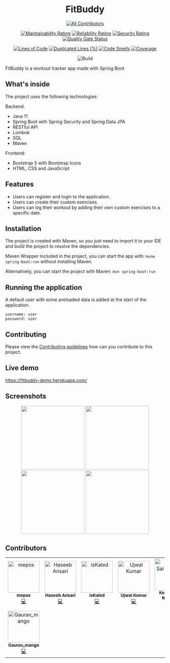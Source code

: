 <h1 align="center">FitBuddy</h1>

<div align="center">

<!-- ALL-CONTRIBUTORS-BADGE:START - Do not remove or modify this section -->
[![All Contributors](https://img.shields.io/badge/all_contributors-8-orange.svg?style=flat-square)](#contributors-)
<!-- ALL-CONTRIBUTORS-BADGE:END -->

[![Maintainability Rating](https://sonarcloud.io/api/project_badges/measure?project=fitbuddy-app&metric=sqale_rating)](https://sonarcloud.io/summary/overall?id=fitbuddy-app)
[![Reliability Rating](https://sonarcloud.io/api/project_badges/measure?project=fitbuddy-app&metric=reliability_rating)](https://sonarcloud.io/summary/overall?id=fitbuddy-app)
[![Security Rating](https://sonarcloud.io/api/project_badges/measure?project=fitbuddy-app&metric=security_rating)](https://sonarcloud.io/summary/overall?id=fitbuddy-app)
[![Quality Gate Status](https://sonarcloud.io/api/project_badges/measure?project=fitbuddy-app&metric=alert_status)](https://sonarcloud.io/summary/overall?id=fitbuddy-app)

[![Lines of Code](https://sonarcloud.io/api/project_badges/measure?project=fitbuddy-app&metric=ncloc)](https://sonarcloud.io/summary/overall?id=fitbuddy-app)
[![Duplicated Lines (%)](https://sonarcloud.io/api/project_badges/measure?project=fitbuddy-app&metric=duplicated_lines_density)](https://sonarcloud.io/summary/overall?id=fitbuddy-app)
[![Code Smells](https://sonarcloud.io/api/project_badges/measure?project=fitbuddy-app&metric=code_smells)](https://sonarcloud.io/summary/overall?id=fitbuddy-app)
[![Coverage](https://sonarcloud.io/api/project_badges/measure?project=fitbuddy-app&metric=coverage)](https://sonarcloud.io/summary/overall?id=fitbuddy-app)

![Build](https://github.com/mepox/fitbuddy/actions/workflows/build.yml/badge.svg)

</div>

FitBuddy is a workout tracker app made with Spring Boot

## What's inside

The project uses the following technologies:

Backend:
- Java 11
- Spring Boot with Spring Security and Spring Data JPA
- RESTful API
- Lombok
- SQL
- Maven

Frontend:
- Bootstrap 5 with Bootstrap Icons
- HTML, CSS and JavaScript

## Features

- Users can register and login to the application.
- Users can create their custom exercises.
- Users can log their workout by adding their own custom exercises to a specific date.

## Installation

The project is created with Maven, so you just need to import it to your IDE and build the project to resolve the dependencies.

Maven Wrapper included in the project, you can start the app with: `mvnw spring-boot:run` without installing Maven.

Alternatively, you can start the project with Maven: `mvn spring-boot:run`

## Running the application

A default user with some preloaded data is added at the start of the application.

```
username: user
password: user
```

## Contributing

Please view the [Contributing guidelines](https://github.com/mepox/fitbuddy/blob/main/CONTRIBUTING.md) how can you contribute to this project.

## Live demo

https://fitbuddy-demo.herokuapp.com/

## Screenshots

<div align="center">

<img src="https://mepox.github.io/projects/fitbuddy/fitbuddy_login.png" width=200>
<img src="https://mepox.github.io/projects/fitbuddy/fitbuddy_register.png" width=200>
<img src="https://mepox.github.io/projects/fitbuddy/fitbuddy_history.png" width=200>
<img src="https://mepox.github.io/projects/fitbuddy/fitbuddy_exercises.png" width=200>

</div>

## Contributors

<!-- ALL-CONTRIBUTORS-LIST:START - Do not remove or modify this section -->
<!-- prettier-ignore-start -->
<!-- markdownlint-disable -->
<table>
  <tbody>
    <tr>
      <td align="center"><a href="https://mepox.github.io/"><img src="https://avatars.githubusercontent.com/u/21198248?v=4?s=100" width="100px;" alt="mepox"/><br /><sub><b>mepox</b></sub></a><br /><a href="https://github.com/mepox/fitbuddy/commits?author=mepox" title="Code">💻</a></td>
      <td align="center"><a href="https://www.linkedin.com/in/haseebansari/"><img src="https://avatars.githubusercontent.com/u/47222685?v=4?s=100" width="100px;" alt="Haseeb Ansari"/><br /><sub><b>Haseeb Ansari</b></sub></a><br /><a href="https://github.com/mepox/fitbuddy/commits?author=haseeb-xd" title="Code">💻</a></td>
      <td align="center"><a href="https://github.com/isKaled"><img src="https://avatars.githubusercontent.com/u/99230637?v=4?s=100" width="100px;" alt="isKaled"/><br /><sub><b>isKaled</b></sub></a><br /><a href="https://github.com/mepox/fitbuddy/commits?author=isKaled" title="Code">💻</a></td>
      <td align="center"><a href="https://github.com/ujwalkumar1995"><img src="https://avatars.githubusercontent.com/u/20976813?v=4?s=100" width="100px;" alt="Ujwal Kumar"/><br /><sub><b>Ujwal Kumar</b></sub></a><br /><a href="https://github.com/mepox/fitbuddy/commits?author=ujwalkumar1995" title="Code">💻</a></td>
      <td align="center"><a href="https://github.com/keer-0"><img src="https://avatars.githubusercontent.com/u/54258313?v=4?s=100" width="100px;" alt="Keerthi Sai Maganti"/><br /><sub><b>Keerthi Sai Maganti</b></sub></a><br /><a href="https://github.com/mepox/fitbuddy/commits?author=keer-0" title="Code">💻</a></td>
      <td align="center"><a href="https://github.com/SwethaTamatam"><img src="https://avatars.githubusercontent.com/u/109732475?v=4?s=100" width="100px;" alt="SwethaTamatam"/><br /><sub><b>SwethaTamatam</b></sub></a><br /><a href="https://github.com/mepox/fitbuddy/commits?author=SwethaTamatam" title="Code">💻</a></td>
      <td align="center"><a href="https://github.com/dmitriydb"><img src="https://avatars.githubusercontent.com/u/77714869?v=4?s=100" width="100px;" alt="dmitriydb"/><br /><sub><b>dmitriydb</b></sub></a><br /><a href="https://github.com/mepox/fitbuddy/commits?author=dmitriydb" title="Code">💻</a></td>
    </tr>
    <tr>
      <td align="center"><a href="https://github.com/gaurav9777"><img src="https://avatars.githubusercontent.com/u/62351253?v=4?s=100" width="100px;" alt="Gaurav_mango"/><br /><sub><b>Gaurav_mango</b></sub></a><br /><a href="https://github.com/mepox/fitbuddy/commits?author=gaurav9777" title="Code">💻</a></td>
    </tr>
  </tbody>
</table>

<!-- markdownlint-restore -->
<!-- prettier-ignore-end -->

<!-- ALL-CONTRIBUTORS-LIST:END -->
<!-- prettier-ignore-start -->
<!-- markdownlint-disable -->

<!-- markdownlint-restore -->
<!-- prettier-ignore-end -->

<!-- ALL-CONTRIBUTORS-LIST:END -->
